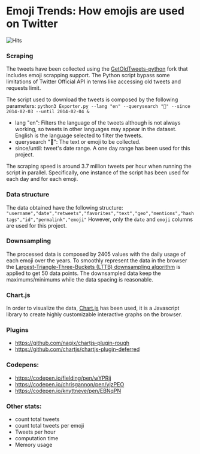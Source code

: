 # Emoji Trends: How emojis are used on Twitter

![Hits](https://hitcounter.pythonanywhere.com/count/tag.svg?url=https%3A%2F%2Fgithub.com%2Fenric1994%2Femoji_trends)

### Scraping
The tweets have been collected using the [GetOldTweets-python](https://github.com/fajarmf10/GetOldTweets-python) fork that includes emoji scrapping support. The Python script bypass some limitations of Twitter Official API in terms like accessing old tweets and requests limit.

The script used to download the tweets is composed by the following parameters:
`python3 Exporter.py --lang "en" --querysearch "🍎" --since 2014-02-03 --until 2014-02-04 &`

* lang "en": Filters the language of the tweets although is not always working, so tweets in other languages may appear in the dataset. English is the language selected to filter the tweets.
* querysearch "🍎": The text or emoji to be collected.
* since/until: tweet's date range. A one day range has been used for this project.

The scraping speed is around 3.7 million tweets per hour when running the script in parallel. Specifically, one instance of the script has been used for each day and for each emoji.

### Data structure
The data obtained have the following structure:
`"username","date","retweets","favorites","text","geo","mentions","hashtags","id","permalink","emoji"`
However, only the `date` and `emoji` columns are used for this project.

### Downsampling
The processed data is composed by 2405 values with the daily usage of each emoji over the years. To smoothly represent the data in the browser the [Largest-Triangle-Three-Buckets (LTTB) downsampling algorithm](https://github.com/devoxi/lttb-py) is applied to get 50 data points. The downsampled data keep the maximums/minimums while the data spacing is reasonable.

### Chart.js
In order to visualize the data, [Chart.js](https://www.chartjs.org/) has been used, it is a Javascript library to create highly customizable interactive graphs on the browser.

### Plugins

* https://github.com/nagix/chartjs-plugin-rough
* https://github.com/chartjs/chartjs-plugin-deferred


### Codepens:

* https://codepen.io/fielding/pen/wYPRjj
* https://codepen.io/chrisgannon/pen/yjzPEO
* https://codepen.io/knyttneve/pen/EBNqPN


### Other stats: 

* count total tweets
* count total tweets per emoji
* Tweets per hour
* computation time
* Memory usage
